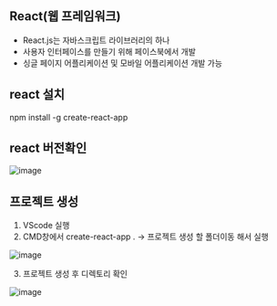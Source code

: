## React(웹 프레임워크)
- React.js는 자바스크립트 라이브러리의 하나
- 사용자 인터페이스를 만들기 위해 페이스북에서 개발
- 싱글 페이지 어플리케이션 및 모바일 어플리케이션 개발 가능

## react 설치
npm install -g create-react-app

## react 버전확인
![image](https://user-images.githubusercontent.com/82345970/168528658-4107e3e7-d61b-4231-85fe-456eb68b1554.png)

## 프로젝트 생성
1. VScode 실행
2. CMD창에서 create-react-app . -> 프로젝트 생성 할 폴더이동 해서 실행
 
![image](https://user-images.githubusercontent.com/82345970/168711449-3a0ef39e-3c92-4b0d-8d12-d50286e189d0.png)

3. 프로젝트 생성 후 디렉토리 확인
  
![image](https://user-images.githubusercontent.com/82345970/168710831-ddccfe14-285c-4b96-a877-3920717b8667.png)

 
